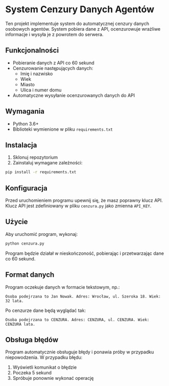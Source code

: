 # System Cenzury Danych Agentów

Ten projekt implementuje system do automatycznej cenzury danych osobowych agentów. System pobiera dane z API, ocenzurowuje wrażliwe informacje i wysyła je z powrotem do serwera.

## Funkcjonalności

- Pobieranie danych z API co 60 sekund
- Cenzurowanie następujących danych:
  - Imię i nazwisko
  - Wiek
  - Miasto
  - Ulica i numer domu
- Automatyczne wysyłanie ocenzurowanych danych do API

## Wymagania

- Python 3.6+
- Biblioteki wymienione w pliku `requirements.txt`

## Instalacja

1. Sklonuj repozytorium
2. Zainstaluj wymagane zależności:
```bash
pip install -r requirements.txt
```

## Konfiguracja

Przed uruchomieniem programu upewnij się, że masz poprawny klucz API. Klucz API jest zdefiniowany w pliku `cenzura.py` jako zmienna `API_KEY`.

## Użycie

Aby uruchomić program, wykonaj:

```bash
python cenzura.py
```

Program będzie działał w nieskończoność, pobierając i przetwarzając dane co 60 sekund.

## Format danych

Program oczekuje danych w formacie tekstowym, np.:
```
Osoba podejrzana to Jan Nowak. Adres: Wrocław, ul. Szeroka 18. Wiek: 32 lata.
```

Po cenzurze dane będą wyglądać tak:
```
Osoba podejrzana to CENZURA. Adres: CENZURA, ul. CENZURA. Wiek: CENZURA lata.
```

## Obsługa błędów

Program automatycznie obsługuje błędy i ponawia próby w przypadku niepowodzenia. W przypadku błędu:
1. Wyświetli komunikat o błędzie
2. Poczeka 5 sekund
3. Spróbuje ponownie wykonać operację 